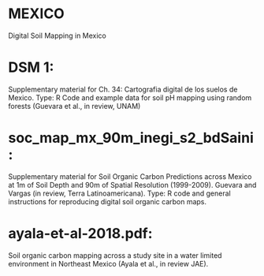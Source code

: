 # MEXICO

Digital Soil Mapping in Mexico 

# DSM 1: 
Supplementary material for Ch. 34: Cartografia digital de los suelos de Mexico. 
Type: R Code and example data for soil pH mapping using random forests (Guevara et al., in review, UNAM)

# soc_map_mx_90m_inegi_s2_bdSaini: 
Supplementary material for Soil Organic Carbon Predictions across Mexico at 1m of Soil Depth and 90m of Spatial Resolution (1999-2009). Guevara and Vargas (in review, Terra Latinoamericana). 
Type: R code and general instructions for reproducing digital soil organic carbon maps.  

# ayala-et-al-2018.pdf: 
Soil organic carbon mapping across a study site in a water limited environment in Northeast Mexico (Ayala et al., in review JAE).

